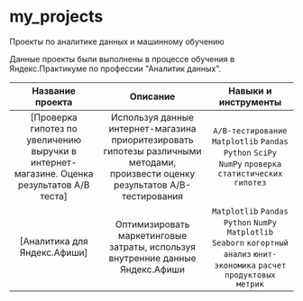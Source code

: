 # my_projects
Проекты по аналитике данных и машинному обучению

Данные проекты были выполнены в процессе обучения в Яндекс.Практикуме по профессии "Аналитик данных".


|Название проекта|Описание|Навыки и инструменты|
|:-----:|:-----:|:-----:|
|[Проверка гипотез по увеличению выручки в интернет-магазине. Оценка результатов A/B теста]|Используя данные интернет-магазина приоритезировать гипотезы различными методами, произвести оценку результатов A/B-тестирования | `A/B-тестирование` `Matplotlib` `Pandas` `Python` `SciPy` `NumPy` `проверка статистических гипотез`|
|[Аналитика для Яндекс.Афиши]|Оптимизировать маркетинговые затраты, используя внутренние данные Яндекс.Афиши| `Matplotlib` `Pandas` `Python` `NumPy` `Matplotlib` `Seaborn` `когортный анализ` `юнит-экономика` `расчет продуктовых метрик`|
